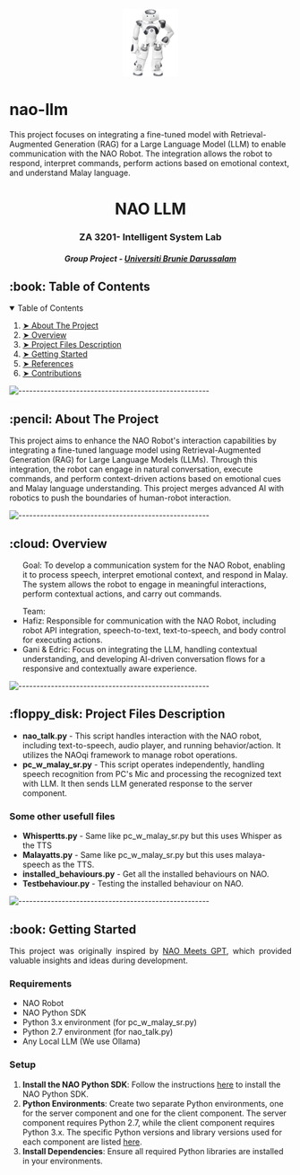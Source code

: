 <p align="center"> 
  <img src="pic/nao.png" alt="Nao" width="100px" height="120px">
</p>

# nao-llm
This project focuses on integrating a fine-tuned model with Retrieval-Augmented Generation (RAG) for a Large Language Model (LLM) to enable communication with the NAO Robot. The integration allows the robot to respond, interpret commands, perform actions based on emotional context, and understand Malay language.

<h1 align="center"> NAO LLM </h1>
<h3 align="center">  ZA 3201- Intelligent System Lab </h3>
<h5 align="center"> Group Project - <a href="https://ubd.edu.bn/">Universiti Brunie Darussalam</a> </h5>

<!-- TABLE OF CONTENTS -->
<h2 id="table-of-contents"> :book: Table of Contents</h2>

<details open="open">
  <summary>Table of Contents</summary>
  <ol>
    <li><a href="#about-the-project"> ➤ About The Project</a></li>
    <li><a href="#overview"> ➤ Overview</a></li>
    <li><a href="#project-files-description"> ➤ Project Files Description</a></li>
    <li><a href="#getting-started"> ➤ Getting Started</a></li>
    <li><a href="#references"> ➤ References</a></li>
    <li><a href="#contributions"> ➤ Contributions</a></li>
  </ol>
</details>

![-----------------------------------------------------](https://raw.githubusercontent.com/andreasbm/readme/master/assets/lines/rainbow.png)

<!-- ABOUT THE PROJECT -->
<h2 id="about-the-project"> :pencil: About The Project</h2>
This project aims to enhance the NAO Robot's interaction capabilities by integrating a fine-tuned language model using Retrieval-Augmented Generation (RAG) for Large Language Models (LLMs). Through this integration, the robot can engage in natural conversation, execute commands, and perform context-driven actions based on emotional cues and Malay language understanding. This project merges advanced AI with robotics to push the boundaries of human-robot interaction.
<p align="justify"> 
  
</p>

![-----------------------------------------------------](https://raw.githubusercontent.com/andreasbm/readme/master/assets/lines/rainbow.png)

<!-- OVERVIEW -->
<h2 id="overview"> :cloud: Overview</h2>

<p align="justify"> 
<ul>Goal: To develop a communication system for the NAO Robot, enabling it to process speech, interpret emotional context, and respond in Malay. The system allows the robot to engage in meaningful interactions, perform contextual actions, and carry out commands.
</ul>

<ul>
Team:
<li>Hafiz: Responsible for communication with the NAO Robot, including robot API integration, speech-to-text, text-to-speech, and body control for executing actions. </li>
<li>Gani & Edric: Focus on integrating the LLM, handling contextual understanding, and developing AI-driven conversation flows for a responsive and contextually aware experience. </li>
</ul>
</p>

![-----------------------------------------------------](https://raw.githubusercontent.com/andreasbm/readme/master/assets/lines/rainbow.png)

<!-- PROJECT FILES DESCRIPTION -->
<h2 id="project-files-description"> :floppy_disk: Project Files Description</h2>

<ul>
  <li><b>nao_talk.py</b> - This script handles interaction with the NAO robot, including text-to-speech, audio player, and running behavior/action. It utilizes the NAOqi framework to manage robot operations.</li>
  <li><b>pc_w_malay_sr.py</b> - This script operates independently, handling speech recognition from PC's Mic and processing the recognized text with LLM. It then sends LLM generated response to the server component.</li>
</ul>

<h3>Some other usefull files</h3>
<ul>
  <li><b>Whispertts.py</b> - Same like pc_w_malay_sr.py but this uses Whisper as the TTS</li>
  <li><b>Malayatts.py</b> - Same like pc_w_malay_sr.py but this uses malaya-speech as the TTS.</li>
  <li><b>installed_behaviours.py</b> - Get all the installed behaviours on NAO.</li>
  <li><b>Testbehaviour.py</b> - Testing the installed behaviour on NAO.</li>
</ul>

![-----------------------------------------------------](https://raw.githubusercontent.com/andreasbm/readme/master/assets/lines/rainbow.png)
<!-- GETTING STARTED -->

<!-- GETTING STARTED -->
<h2 id="getting-started"> :book: Getting Started</h2>
<p align="justify"> 
This project was originally inspired by <a href="https://github.com/fabianbosshard/nao_meets_gpt">NAO Meets GPT</a>, which provided valuable insights and ideas during development. 
  
<h3>Requirements</h3>
<ul>
  <li>NAO Robot</li>
  <li>NAO Python SDK</li>
  <li>Python 3.x environment (for pc_w_malay_sr.py)</li>
  <li>Python 2.7 environment (for nao_talk.py)</li>
  <li>Any Local LLM (We use Ollama)</li>
</ul>

### Setup
1. **Install the NAO Python SDK**: Follow the instructions [here](https://support.aldebaran.com/support/solutions/articles/80001017327-python-sdk-installation-guide) to install the NAO Python SDK.
2. **Python Environments**: Create two separate Python environments, one for the server component and one for the client component. The server component requires Python 2.7, while the client component requires Python 3.x. The specific Python versions and library versions used for each component are listed [here](requirements.txt).
3. **Install Dependencies**: Ensure all required Python libraries are installed in your environments.
</p>


